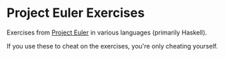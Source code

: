 Project Euler Exercises
=======================
Exercises from [Project Euler](http://www.projecteuler.net) in various
languages (primarily Haskell).

If you use these to cheat on the exercises, you're only cheating yourself.
